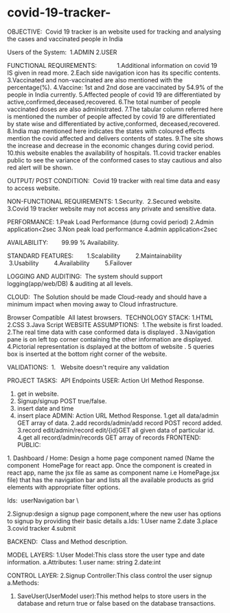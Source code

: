 # covid-19-tracker-
OBJECTIVE: 
          Covid 19 tracker is an website used for tracking and analysing the cases and vaccinated people in India

Users of the System: 
1.ADMIN 
2.USER

FUNCTIONAL REQUIREMENTS:           
1.Additional information on covid 19 IS given in read more.
2.Each side navigation icon has its specific contents.
3.Vaccinated and non-vaccinated are also mentioned with the percentage(%).
4.Vaccine: 1st  and 2nd dose are vaccinated by 54.9% of the people in India currently.
5.Affected people of covid 19 are differentiated by active,confirmed,deceased,recovered.
6.The total number of people vaccinated doses are also administrated.
7.The tabular column referred here is mentioned the number of people affected by covid 19 are differentiated by state wise  and differentiated by active,conformed, deceased,recovered.
8.India map mentioned here indicates the states with coloured effects mention the covid affected and delivers contents of states.
9.The site shows the increase and decrease in the economic changes during covid period.
10.this website enables the availability of hospitals.
11.covid tracker enables public to see the variance of the conformed cases to stay cautious and also red alert will be shown.
 
 
OUTPUT/ POST CONDITION: 
Covid  19 tracker with real time data and easy to access website.

NON-FUNCTIONAL REQUIREMENTS:
1.Security. 
2.Secured website.  
3.Covid 19 tracker website may not access any private and sensitive data.

PERFORMANCE:
1.Peak Load Performance (durng covid period)
2.Admin application<2sec
3.Non peak load performance
4.admin application<2sec

AVAILABILITY:
       99.99 % Availability. 

STANDARD FEATURES:
       1.Scalability 
       2.Maintainability 
       3.Usability 
       4.Availability 
       5.Failover 

LOGGING AND AUDITING:
 The system should support logging(app/web/DB) & auditing at all levels. 

CLOUD:
 The Solution should be made Cloud-ready and should have a minimum impact when moving away to Cloud infrastructure. 
 
Browser Compatible 
All latest browsers. 
TECHNOLOGY STACK:
1.HTML
2.CSS
3.Java Script
WEBSITE ASSUMPTIONS: 
1.The website is first loaded.
2.The real time data with  case conformed  data is displayed .
3.Navigation pane is on left top corner containing the other information are displayed. 
4.Pictorial representation is dsplayed at the bottom of website .
5 queries box is inserted at the bottom right corner of the website.

VALIDATIONS: 
1.   Website doesn't require any validation

PROJECT TASKS: 
API Endpoints 
USER:
Action Url Method Response.
1. get in website.
2. Signup/signup POST true/false.
3. insert date and time
4. insert place
ADMIN:
Action URL Method Response.
1.get all data/admin GET array of data.
2.add records/admin/add record POST record added.
3.record edit/admin/record edit/{id}GET all given data of particular id.
4.get all record/admin/records GET array of records 
FRONTEND:  
PUBLIC: 

1. Dashboard / Home: Design a home page component named (Name the component  HomePage for react app. Once the component is created in react app, name the jsx file as same as component name i.e HomePage.jsx file) that has the navigation bar and lists all the available products as grid elements with appropriate filter options. 

 Ids: 
userNavigation bar \

2.Signup:design a signup page component,where the new user has options to signup by providing their basic details
a.Ids:
     1.User name
     2.date
     3.place
     3.covid tracker
     4.submit


BACKEND: 
Class and Method description.

MODEL LAYERS:
1.User Model:This class store the user type and date information.
a.Attributes:
             1.user name: string
             2.date:int
 
CONTROL LAYER:
2.Signup Controller:This class control the user signup
a.Methods:
1. SaveUser(UserModel user):This method helps to store users in the database and return true or false based on the database transactions.  






                   

 
 
